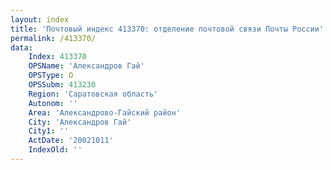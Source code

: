 ```yaml
---
layout: index
title: 'Почтовый индекс 413370: отделение почтовой связи Почты России'
permalink: /413370/
data:
    Index: 413370
    OPSName: 'Александров Гай'
    OPSType: О
    OPSSubm: 413230
    Region: 'Саратовская область'
    Autonom: ''
    Area: 'Александрово-Гайский район'
    City: 'Александров Гай'
    City1: ''
    ActDate: '20021011'
    IndexOld: ''
---
```

